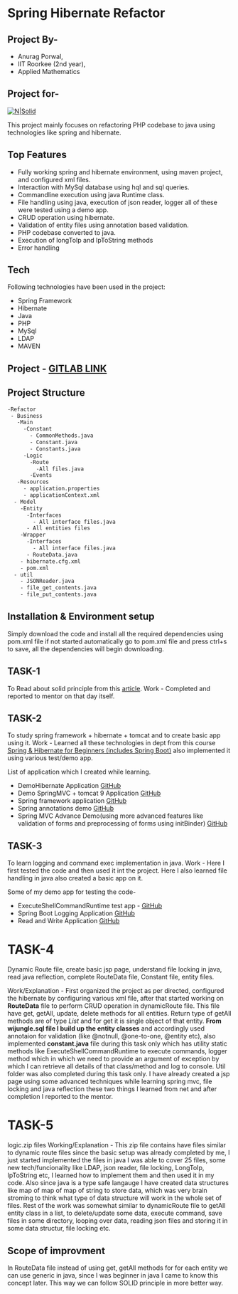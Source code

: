 # Spring Hibernate Refactor
## Project By-
- Anurag Porwal, 
- IIT Roorkee (2nd year), 
- Applied Mathematics

## Project for-


[![N|Solid](https://www.wijungle.com/images/WiJungle-Logo-Blue.png)](https://www.wijungle.com/)


This project mainly focuses on refactoring PHP codebase to java using technologies like spring and hibernate.

## Top Features
- Fully working spring and hibernate environment, using maven project, and configured xml files.
- Interaction with MySql database using hql and sql queries.
- Commandline execution using java Runtime class.
- File handling using java, execution of json reader, logger all of these were tested using a demo app.
- CRUD operation using hibernate.
- Validation of entity files using annotation based validation.
- PHP codebase converted to java.
- Execution of longToIp and IpToString methods 
- Error handling


## Tech

Following technologies have been used in the project:

- Spring Framework
- Hibernate
- Java
- PHP
- MySql
- LDAP
- MAVEN

## Project - [GITLAB LINK][code]

## Project Structure
``` bash
-Refactor
 - Business
   -Main
     -Constant
       - CommonMethods.java
       - Constant.java
       - Constants.java
     -Logic
       -Route
         -All files.java
       -Events
   -Resources
     - application.properties
     - applicationContext.xml
  - Model
    -Entity
      -Interfaces
        - All interface files.java
      - All entities files
    -Wrapper
      -Interfaces
        - All interface files.java
      - RouteData.java   
    - hibernate.cfg.xml
    - pom.xml
  - util
    - JSONReader.java
    - file_get_contents.java
    - file_put_contents.java
```
## Installation & Environment setup

Simply download the code and install all the required dependencies using pom.xml file if not started automatically go to pom.xml file and press ctrl+s to save, all the dependencies will begin downloading. 

## TASK-1
To Read about solid principle from this [article][CODE].
Work - Completed and reported to mentor on that day itself.

## TASK-2
To study spring framework + hibernate + tomcat and to create basic app using it.
Work - Learned all these technologies in dept from this course [Spring & Hibernate for Beginners (includes Spring Boot)][course_link] also implemented it using various test/demo app.

List of application which I created while learning.

- DemoHibernate Application [GitHub][demohibernate]
- Demo SpringMVC + tomcat 9 Application [GitHub][demoMVC]
- Spring framework application [GitHub][springdemo]
- Spring annotations demo [GitHub][springdemoannotation]
- Spring MVC Advance Demo(using more advanced features like validation of forms and preprocessing of forms using initBinder) [GitHub][springMVC]


## TASK-3
To learn logging and command exec implementation in java.
Work - Here I first tested the code and then used it int the project. Here I also learned file handling in java also created a basic app on it.

Some of my demo app for testing the code-
- ExecuteShellCommandRuntime test app - [GitHub][commandexec]
- Spring Boot Logging Application [GitHub][logger]
- Read and Write Application [GitHub][ReadAndWrite]

# TASK-4
Dynamic Route file, create basic jsp page, understand file locking in java, read java reflection, complete RouteData file, Constant file, entity files.

Work/Explanation - First organized the project as per directed, configured the hibernate by configuring various xml file, after that started working on **RouteData** file to perform CRUD operation in dynamicRoute file. This file have get, getAll, update, delete methods for all entities. Return type of getAll methods are of type *List<EntityName>* and for get it is single object of that entity. **From wijungle.sql file I build up the entity classes** and accordingly used annotaion for validation (like @notnull, @one-to-one, @entity etc), also implemented **constant.java** file during this task only which has utility static methods like ExecuteShellCommandRuntime to execute commands, logger method which in which we need to provide an argument of exception by which I can retrieve all details of that class/method and log to console. Util folder was also completed during this task only.
I have already created a jsp page using some advanced techniques while learning spring mvc, file locking and java reflection these two things I learned from net and after completion I reported to the mentor. 

# TASK-5
logic.zip files
Working/Explanation - This zip file contains have files similar to dynamic route files since the basic setup was already completed by me, I just started implemented the files in java I was able to cover 25 files, some new tech/funcionality like LDAP, json reader, file locking, LongToIp, IpToString etc, I learned how to implement them and then used it in my code. Also since java is a type safe langauge I have created data structures like map of map of map of string to store data, which was very brain stroming to think what type of data structure will work in the whole set of files. Rest of the work was somewhat similar to dynamicRoute file to getAll entity class in a list, to delete/update some data, execute command, save files in some directory, looping over data, reading json files and storing it in some data structur, file locking etc. 


## Scope of improvment
In RouteData file instead of using get, getAll methods for for each entity we can use generic in java, since I was beginner in java I came to know this concept later. This way we can follow SOLID principle in more better way.













   [CODE]: <https://gitlab.httpcart.com/appliance-web/anurag>
   [article]: <https://www.digitalocean.com/community/conceptual_articles/s-o-l-i-d-the-first-five-principles-of-object-oriented-design>
   [course_link]: <https://www.udemy.com/course/spring-hibernate-tutorial/>
   [demohibernate]: <https://github.com/anuragpor/DemoHibernate/tree/master>
   [demoMVC]: <https://github.com/anuragpor/DemoSpringMVC>
   [springdemo]: <https://github.com/anuragpor/Spring-Framework-Demo-Application>
   [springdemoannotation]: <https://github.com/anuragpor/springannotationdemo>
   [springMVC]: <https://github.com/anuragpor/springMVC>
   [commandexec]: <https://github.com/anuragpor/ExecuteShellCommandRuntime>
   [ReadAndWrite]: <https://github.com/anuragpor/ReadAndWriteJava>
   [logger]: <https://github.com/anuragpor/logger>
